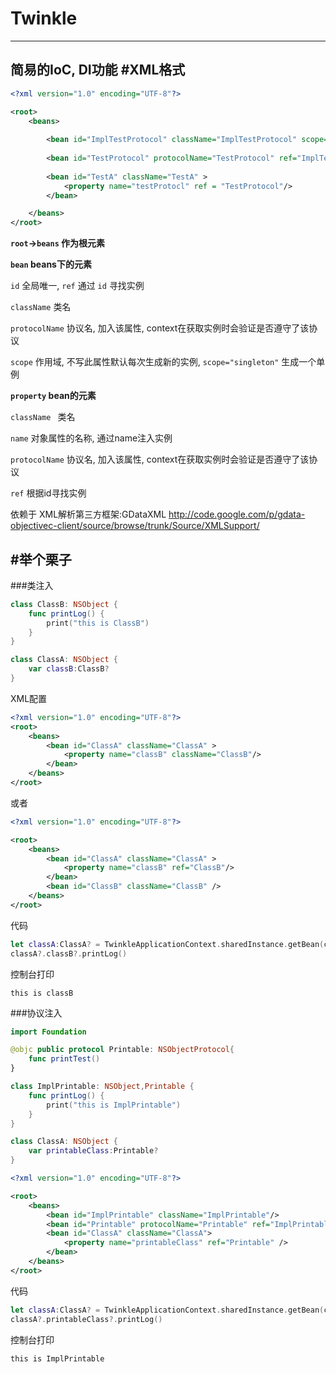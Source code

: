 # Twinkle
---
简易的IoC, DI功能
#XML格式
---
```xml
<?xml version="1.0" encoding="UTF-8"?>

<root>
    <beans>
        
        <bean id="ImplTestProtocol" className="ImplTestProtocol" scope="singleton"/>
        
        <bean id="TestProtocol" protocolName="TestProtocol" ref="ImplTestProtocol" />
        
        <bean id="TestA" className="TestA" >
            <property name="testProtocl" ref = "TestProtocol"/>
        </bean>

    </beans>
</root>
```
**`root`->`beans` 作为根元素**

**`bean` beans下的元素**

`id` 全局唯一, `ref` 通过 `id` 寻找实例

`className` 类名

`protocolName` 协议名, 加入该属性, context在获取实例时会验证是否遵守了该协议

`scope` 作用域, 不写此属性默认每次生成新的实例, `scope="singleton"` 生成一个单例

**`property` bean的元素**

`className ` 类名

`name` 对象属性的名称, 通过name注入实例

`protocolName` 协议名, 加入该属性, context在获取实例时会验证是否遵守了该协议

`ref` 根据id寻找实例

依赖于
XML解析第三方框架:GDataXML http://code.google.com/p/gdata-objectivec-client/source/browse/trunk/Source/XMLSupport/

#举个栗子
---
###类注入
```swift
class ClassB: NSObject {
    func printLog() {
        print("this is ClassB")
    }
}
```
```swift
class ClassA: NSObject {
    var classB:ClassB?
}
```
XML配置
```XML
<?xml version="1.0" encoding="UTF-8"?>
<root>
    <beans>
        <bean id="ClassA" className="ClassA" >
            <property name="classB" className="ClassB"/>
        </bean>
    </beans>
</root>
```
或者
```XML
<?xml version="1.0" encoding="UTF-8"?>

<root>
    <beans>
        <bean id="ClassA" className="ClassA" >
            <property name="classB" ref="ClassB"/>
        </bean>
        <bean id="ClassB" className="ClassB" />
    </beans>
</root>
```
代码
```swift
let classA:ClassA? = TwinkleApplicationContext.sharedInstance.getBean(className: "ClassA") as? ClassA
classA?.classB?.printLog()
```
控制台打印
```
this is classB
```
###协议注入
```swift
import Foundation

@objc public protocol Printable: NSObjectProtocol{
    func printTest()
}
```
```swift
class ImplPrintable: NSObject,Printable {
    func printLog() {
        print("this is ImplPrintable")
    }
}
```
```swift
class ClassA: NSObject {
    var printableClass:Printable?
}
```
```XML
<?xml version="1.0" encoding="UTF-8"?>

<root>
    <beans>
        <bean id="ImplPrintable" className="ImplPrintable"/>
        <bean id="Printable" protocolName="Printable" ref="ImplPrintable" />
        <bean id="ClassA" className="ClassA">
            <property name="printableClass" ref="Printable" />
        </bean>
    </beans>
</root>
```
代码
```swift
let classA:ClassA? = TwinkleApplicationContext.sharedInstance.getBean(className: "ClassA") as? ClassA
classA?.printableClass?.printLog()
```
控制台打印
```
this is ImplPrintable
```
